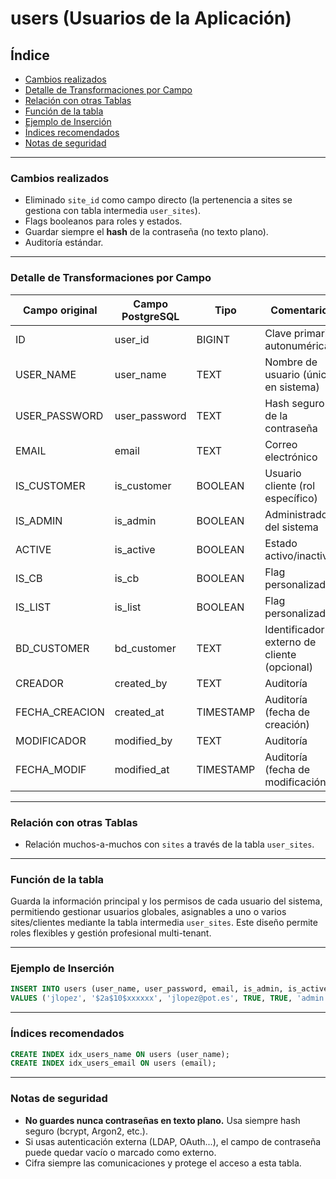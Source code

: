 # users (Usuarios de la Aplicación)

## Índice

* [Cambios realizados](#cambios-realizados)
* [Detalle de Transformaciones por Campo](#detalle-de-transformaciones-por-campo)
* [Relación con otras Tablas](#relación-con-otras-tablas)
* [Función de la tabla](#función-de-la-tabla)
* [Ejemplo de Inserción](#ejemplo-de-inserción)
* [Índices recomendados](#índices-recomendados)
* [Notas de seguridad](#notas-de-seguridad)

---

### Cambios realizados

* Eliminado `site_id` como campo directo (la pertenencia a sites se gestiona con tabla intermedia `user_sites`).
* Flags booleanos para roles y estados.
* Guardar siempre el **hash** de la contraseña (no texto plano).
* Auditoría estándar.

---

### Detalle de Transformaciones por Campo

| Campo original  | Campo PostgreSQL | Tipo      | Comentario                                  |
| --------------- | ---------------- | --------- | ------------------------------------------- |
| ID              | user\_id         | BIGINT    | Clave primaria autonumérica                 |
| USER\_NAME      | user\_name       | TEXT      | Nombre de usuario (único en sistema)        |
| USER\_PASSWORD  | user\_password   | TEXT      | Hash seguro de la contraseña                |
| EMAIL           | email            | TEXT      | Correo electrónico                          |
| IS\_CUSTOMER    | is\_customer     | BOOLEAN   | Usuario cliente (rol específico)            |
| IS\_ADMIN       | is\_admin        | BOOLEAN   | Administrador del sistema                   |
| ACTIVE          | is\_active       | BOOLEAN   | Estado activo/inactivo                      |
| IS\_CB          | is\_cb           | BOOLEAN   | Flag personalizado                          |
| IS\_LIST        | is\_list         | BOOLEAN   | Flag personalizado                          |
| BD\_CUSTOMER    | bd\_customer     | TEXT      | Identificador externo de cliente (opcional) |
| CREADOR         | created\_by      | TEXT      | Auditoría                                   |
| FECHA\_CREACION | created\_at      | TIMESTAMP | Auditoría (fecha de creación)               |
| MODIFICADOR     | modified\_by     | TEXT      | Auditoría                                   |
| FECHA\_MODIF    | modified\_at     | TIMESTAMP | Auditoría (fecha de modificación)           |

---

### Relación con otras Tablas

* Relación muchos-a-muchos con `sites` a través de la tabla `user_sites`.

---

### Función de la tabla

Guarda la información principal y los permisos de cada usuario del sistema,
permitiendo gestionar usuarios globales, asignables a uno o varios sites/clientes
mediante la tabla intermedia `user_sites`.
Este diseño permite roles flexibles y gestión profesional multi-tenant.

---

### Ejemplo de Inserción

```sql
INSERT INTO users (user_name, user_password, email, is_admin, is_active, created_by)
VALUES ('jlopez', '$2a$10$xxxxxx', 'jlopez@pot.es', TRUE, TRUE, 'admin');
```

---

### Índices recomendados

```sql
CREATE INDEX idx_users_name ON users (user_name);
CREATE INDEX idx_users_email ON users (email);
```

---

### Notas de seguridad

* **No guardes nunca contraseñas en texto plano.** Usa siempre hash seguro (bcrypt, Argon2, etc.).
* Si usas autenticación externa (LDAP, OAuth...), el campo de contraseña puede quedar vacío o marcado como externo.
* Cifra siempre las comunicaciones y protege el acceso a esta tabla.
